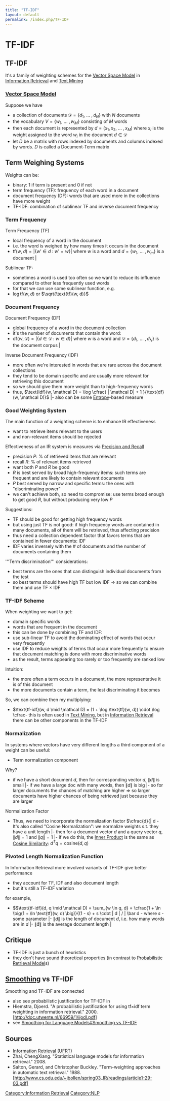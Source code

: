 ```yaml
---
title: "TF-IDF"
layout: default
permalink: /index.php/TF-IDF
---
```


# TF-IDF

## TF-IDF
It's a family of weighting schemes for the [Vector Space Model](Vector_Space_Model) in [Information Retrieval](Information_Retrieval) and [Text Mining](Text_Mining)


### [Vector Space Model](Vector_Space_Model)
Suppose we have 
- a collection of documents $\mathcal D = \{ d_1, \ ... \ , d_N \}$ with $N$ documents
- the vocabulary $V = \{ w_1, \ ... \ , w_M \}$ consisting of $M$ words
- then each document is represented by $d = (x_1, x_2, \ ... \ , x_M)$ where $x_i$ is the weight assigned to the word $w_i$ in the document $d \in \mathcal D$
- let $D$ be a matrix with rows indexed by documents and columns indexed by words. $D$ is called a Document-Term matrix



## Term Weighing Systems
Weights can be:
- binary: 1 if term is present and 0 if not
- term frequency (TF): frequency of each word in a document
- document frequency (DF): words that are used more in the collections have more weight
- TF-IDF: combination of sublinear TF and inverse document frequency


### Term Frequency
Term Frequency (TF)
- local frequency of a word in the document
- i.e. the word is weighed by how many times it occurs in the document
- $\text{tf}(w, d) = \big|  \{ w' \in d  \ : \ w' = w \} \big|$ where $w$ is a word and $d = \{ w_1, \ ... \ , w_m \}$ is a document  |

Sublinear TF:
- sometimes a word is used too often so we want to reduce its influence compared to other less frequently used words
- for that we can use some sublinear function, e.g. 
- $\log \text{tf}(w, d)$ or $\sqrt{\text{tf}(w, d)}$



### Document Frequency
Document Frequency (DF)
- global frequency of a word in the document collection
- it's the number of documents that contain the word:
- $\text{df}(w, \mathcal D) = \big|  \{ d \in \mathcal D \ : \  w \in d \} \big|$ where $w$ is a word and $\mathcal D = \{ d_1, \ ... \ , d_N \}$ is the document corpus |

Inverse Document Frequency (IDF)
- more often we're interested in words that are rare across the document collections
- they tend to be domain specific and are usually more relevant for retrieving this document
- so we should give them more weight than to high-frequency words 
- thus, $\text{idf}(w, \mathcal D) = \log \cfrac{ | \mathcal D| + 1 }{\text{df}(w, \mathcal D)}$  |- also can be some [Entropy](Entropy)-based measure


### Good Weighting System
The main function of a weighting scheme is to enhance IR effectiveness 
- want to retrieve items relevant to the users 
- and non-relevant items should be rejected


Effectiveness of an IR system is measures via [Precision and Recall](Precision_and_Recall)
- precision $P$: % of retrieved items that are relevant
- recall $R$: % of relevant items retrieved 
- want both $P$ and $R$ be good 
- $R$ is best served by broad high-frequency items: such terms are frequent and are likely to contain relevant documents
- $P$ best served by narrow and specific terms: the ones with "discriminating power"
- we can't achieve both, so need to compromise: use terms broad enough to get good $R$, but without producing very low $P$ 


Suggestions:
- TF should be good for getting high frequency words
- but using just TF is not good: if high frequency words are contained in many documents, all of them will be retrieved, thus affecting precision
- thus need a collection dependent factor that favors terms that are contained in fewer documents: IDF
- IDF varies inversely with the # of documents and the number of documents containing them


'''Term discrimination''' considerations:
- best terms are the ones that can distinguish individual documents from the test 
- so best terms should have high TF but low IDF => so we can combine them and use TF $\times$ IDF



### TF-IDF Scheme
When weighting we want to get:
- domain specific words
- words that are frequent in the document 
- this can be done by combining TF and IDF:
- use sub-linear TF to avoid the dominating effect of words that occur very frequently 
- use IDF to reduce weights of terms that occur more frequently to ensure that document matching is done with more discriminative words 
- as the result, terms appearing too rarely or too frequently are ranked low


Intuition:
- the more often a term occurs in a document, the more representative it is of this document
- the more documents contain a term, the lest discriminating it becomes


So, we can combine then my multiplying:
- $\text{tf-idf}(w, d \mid \mathcal D) = (1 + \log \text{tf}(w, d)) \cdot \log \cfrac- this is often used in [Text Mining](Text_Mining), but in [Information Retrieval](Information_Retrieval) there can be other components in the TF-IDF


### Normalization
In systems where vectors have very different lengths a third component of a weight can be useful: 
- Term normalization component


Why? 
- if we have a short document $d$, then for corresponding vector $d$, $\|  d \|$ is small |- if we have a large doc with many words, then $\|  d \|$ is big |- so for larger documents the chances of matching are higher => so larger documents have higher chances of being retrieved just because they are larger


Normalization Factor
- Thus, we need to incorporate the normalization factor $\cfrac{d}{\|  d \- It's also called "Cosine Normalization": we normalize weights s.t. they have a unit length |- then for a document vector $d$ and a query vector $q$, $\|  d \| = 1$ and $\| q \| = 1$ |- if we do this, the [Inner Product](Inner_Product) is the same as [Cosine Similarity](Cosine_Similarity): $d^T q = \text{cosine}(d, q)$ 



### Pivoted Length Normalization Function
In Information Retrieval more involved variants of TF-IDF give better performance
- they account for TF, IDF and also document length
- but it's still a TF-IDF variation


for example,
- $$\text{tf-idf}(d, q \mid \mathcal D) = \sum_{w \in q, d} = \cfrac{1 + \ln \big(1 + \ln \text{tf}(w, d) \big)}{(1 - s) + s \cdot \|  d \| / \| \bar d \- where $s$ - some parameter |- $\|  d \|$ is the length of document $d$, i.e. how many words are in $d$ |- $\|  \bar d \|$ is the average document length |


## Critique
- TF-IDF is just a bunch of heuristics
- they don't have sound theoretical properties (in contrast to [Probabilistic Retrieval Model](Probabilistic_Retrieval_Model)s)


## [Smoothing](Smoothing_for_Language_Models) vs TF-IDF
Smoothing and TF-IDF are connected
- also see probabilistic justification for TF-IDF in 
- Hiemstra, Djoerd. "A probabilistic justification for using tf×idf term weighting in information retrieval." 2000. [http://doc.utwente.nl/66959/1/ijodl.pdf]
- see [Smoothing for Language Models#Smoothing vs TF-IDF](Smoothing_for_Language_Models#Smoothing_vs_TF-IDF)



## Sources
- [Information Retrieval (UFRT)](Information_Retrieval_(UFRT))
- Zhai, ChengXiang. "Statistical language models for information retrieval." 2008.
- Salton, Gerard, and Christopher Buckley. "Term-weighting approaches in automatic text retrieval." 1988. [http://www.cs.odu.edu/~jbollen/spring03_IR/readings/article1-29-03.pdf]


[Category:Information Retrieval](Category_Information_Retrieval)
[Category:NLP](Category_NLP)